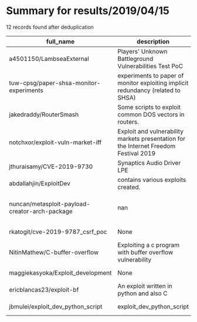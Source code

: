 
# Summary for results/2019/04/15
    
12 records found after deduplication

| full_name | description | html_url | matched_list | matched_count | pushed_at | size | stargazers_count | language | forks_count |
|------------------------------------------------|---------------------------------------------------------------------------------------|-------------------------------------------------------------------|---------------------------------------------|-----------------|---------------------------|--------|--------------------|------------|---------------|
| a4501150/LambseaExternal | Players' Unknown Battleground Vulnerabilities Test PoC | https://github.com/a4501150/LambseaExternal | ['vulnerability poc'] | 1 | 2019-04-15 07:06:54+00:00 | 445 | 14 | C++ | 15 |
| tuw-cpsg/paper-shsa-monitor-experiments | experiments to paper of monitor exploiting implicit redundancy (related to SHSA) | https://github.com/tuw-cpsg/paper-shsa-monitor-experiments | ['exploit'] | 1 | 2019-04-15 09:14:22+00:00 | 5398 | 0 | Python | 1 |
| jakedraddy/RouterSmash | Some scripts to exploit common DOS vectors in routers. | https://github.com/jakedraddy/RouterSmash | ['exploit'] | 1 | 2019-04-15 21:07:35+00:00 | 29 | 1 | Python | 0 |
| notchxor/exploit-vuln-market-iff | Exploit and vulnerability markets presentation for the Internet Freedom Festival 2019 | https://github.com/notchxor/exploit-vuln-market-iff | ['exploit'] | 1 | 2019-04-15 10:09:48+00:00 | 3305 | 1 | | 1 |
| jthuraisamy/CVE-2019-9730 | Synaptics Audio Driver LPE | https://github.com/jthuraisamy/CVE-2019-9730 | ['cve-2'] | 1 | 2019-04-15 11:17:39+00:00 | 15 | 36 | C# | 14 |
| abdallahjin/ExploitDev | contains various exploits created. | https://github.com/abdallahjin/ExploitDev | ['exploit'] | 1 | 2019-04-15 05:45:05+00:00 | 3 | 0 | Python | 0 |
| nuncan/metasploit-payload-creator-arch-package | nan | https://github.com/nuncan/metasploit-payload-creator-arch-package | ['metasploit module OR metasploit payload'] | 1 | 2019-04-15 02:59:00+00:00 | 2 | 0 | Shell | 0 |
| rkatogit/cve-2019-9787_csrf_poc | None | https://github.com/rkatogit/cve-2019-9787_csrf_poc | ['cve poc', 'cve-2'] | 2 | 2019-04-15 04:13:30+00:00 | 358 | 2 | HTML | 2 |
| NitinMathew/C-buffer-overflow | Exploiting a c program with buffer overflow vulnerability | https://github.com/NitinMathew/C-buffer-overflow | ['exploit'] | 1 | 2019-04-15 10:01:29+00:00 | 7 | 1 | Python | 0 |
| maggiekasyoka/Exploit_development | None | https://github.com/maggiekasyoka/Exploit_development | ['exploit'] | 1 | 2019-04-15 17:51:25+00:00 | 3 | 0 | Python | 0 |
| ericblancas23/exploit-bf | An exploit written in python and also C | https://github.com/ericblancas23/exploit-bf | ['exploit'] | 1 | 2019-04-15 15:22:45+00:00 | 1 | 0 | Python | 0 |
| jbmulei/exploit_dev_python_script | exploit_dev_python_script | https://github.com/jbmulei/exploit_dev_python_script | ['exploit'] | 1 | 2019-04-15 17:32:12+00:00 | 3 | 0 | Python | 0 |
